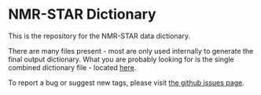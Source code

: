 # NMR-STAR Dictionary

This is the repository for the NMR-STAR data dictionary.

There are many files present - most are only used internally to generate the final output dictionary. What
you are probably looking for is the single combined dictionary file - located
[here](https://github.com/uwbmrb/nmr-star-dictionary/blob/master/NMR-STAR.dic).

To report a bug or suggest new tags, please visit
[the github issues page](https://github.com/uwbmrb/nmr-star-dictionary/issues).